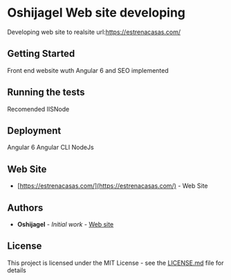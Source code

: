 # Oshijagel Web site developing
Developing web site to realsite url:https://estrenacasas.com/

## Getting Started

Front end website wuth Angular 6 and SEO implemented

## Running the tests

Recomended IISNode

## Deployment

Angular 6 
Angular CLI
NodeJs

## Web Site 

* [https://estrenacasas.com/](https://estrenacasas.com/) - Web Site

## Authors

* **Oshijagel** - *Initial work* - [Web site](https://oshijagel.com)


## License

This project is licensed under the MIT License - see the [LICENSE.md](LICENSE.md) file for details

